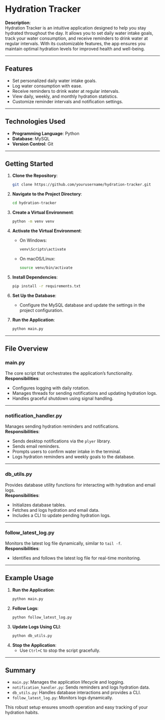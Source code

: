 # Hydration Tracker

**Description**:  
Hydration Tracker is an intuitive application designed to help you stay hydrated throughout the day. It allows you to set daily water intake goals, track your water consumption, and receive reminders to drink water at regular intervals. With its customizable features, the app ensures you maintain optimal hydration levels for improved health and well-being.

---

## Features
- Set personalized daily water intake goals.
- Log water consumption with ease.
- Receive reminders to drink water at regular intervals.
- View daily, weekly, and monthly hydration statistics.
- Customize reminder intervals and notification settings.

---

## Technologies Used
- **Programming Language**: Python  
- **Database**: MySQL  
- **Version Control**: Git  

---

## Getting Started

1. **Clone the Repository**:
   ```bash
   git clone https://github.com/yourusername/hydration-tracker.git
   ```
2. **Navigate to the Project Directory**:
   ```bash
   cd hydration-tracker
   ```
3. **Create a Virtual Environment**:
   ```bash
   python -m venv venv
   ```
4. **Activate the Virtual Environment**:
   - On Windows:
     ```bash
     venv\Scripts\activate
     ```
   - On macOS/Linux:
     ```bash
     source venv/bin/activate
     ```
5. **Install Dependencies**:
   ```bash
   pip install -r requirements.txt
   ```
6. **Set Up the Database**:
   - Configure the MySQL database and update the settings in the project configuration.

7. **Run the Application**:
   ```bash
   python main.py
   ```

---

## File Overview

### **main.py**
The core script that orchestrates the application’s functionality.  
**Responsibilities**:
- Configures logging with daily rotation.
- Manages threads for sending notifications and updating hydration logs.
- Handles graceful shutdown using signal handling.

---

### **notification_handler.py**
Manages sending hydration reminders and notifications.  
**Responsibilities**:
- Sends desktop notifications via the `plyer` library.
- Sends email reminders.
- Prompts users to confirm water intake in the terminal.
- Logs hydration reminders and weekly goals to the database.

---

### **db_utils.py**
Provides database utility functions for interacting with hydration and email logs.  
**Responsibilities**:
- Initializes database tables.
- Fetches and logs hydration and email data.
- Includes a CLI to update pending hydration logs.

---

### **follow_latest_log.py**
Monitors the latest log file dynamically, similar to `tail -f`.  
**Responsibilities**:
- Identifies and follows the latest log file for real-time monitoring.

---

## Example Usage

1. **Run the Application**:
   ```bash
   python main.py
   ```
2. **Follow Logs**:
   ```bash
   python follow_latest_log.py
   ```
3. **Update Logs Using CLI**:
   ```bash
   python db_utils.py
   ```
4. **Stop the Application**:
   - Use `Ctrl+C` to stop the script gracefully.

---

## Summary
- `main.py`: Manages the application lifecycle and logging.  
- `notification_handler.py`: Sends reminders and logs hydration data.  
- `db_utils.py`: Handles database interactions and provides a CLI.  
- `follow_latest_log.py`: Monitors logs dynamically.  

This robust setup ensures smooth operation and easy tracking of your hydration habits.
